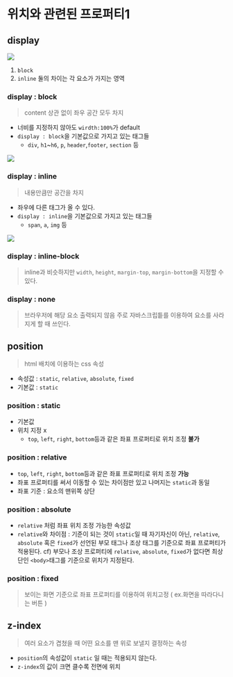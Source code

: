 # 위치와 관련된 프로퍼티1

## display

<img src="https://www.notion.so/image/https%3A%2F%2Fs3-us-west-2.amazonaws.com%2Fsecure.notion-static.com%2F693a13cf-7b7c-4526-9d24-ecef872c40bd%2FUntitled.png?table=block&id=b48e466b-ee03-4fdb-b701-41562c297df6&width=3300&cache=v2">

1. `block`
2. `inline`
둘의 차이는 각 요소가 가지는 영역

### display : block

> content 상관 없이 좌우 공간 모두 차지
- 너비를 지정하지 않아도 `wirdth:100%`가 default
- `display : block`을 기본값으로 가지고 있는 태그들
    - `div`, `h1`~`h6`, `p`, `header`,`footer`, `section` 등
<img src = "https://www.notion.so/image/https%3A%2F%2Fs3-us-west-2.amazonaws.com%2Fsecure.notion-static.com%2F693a13cf-7b7c-4526-9d24-ecef872c40bd%2FUntitled.png?table=block&id=b48e466b-ee03-4fdb-b701-41562c297df6&width=3300&cache=v2">

### display : inline
> 내용만큼만 공간을 차지
- 좌우에 다른 태그가 올 수 있다.
- `display : inline`을 기본값으로 가지고 있는 태그들
    - `span`, `a`, `img` 등
<img src = "https://www.notion.so/image/https%3A%2F%2Fs3-us-west-2.amazonaws.com%2Fsecure.notion-static.com%2Fc92a92f9-2098-46be-9df8-d69d9c75ca91%2FUntitled.png?table=block&id=a2fcbef8-d3d6-4e7f-b095-7e8e23a70aa8&width=1440&cache=v2">

### display : inline-block
> inline과 비슷하지만 `width`, `height`, `margin-top`, `margin-bottom`을 지정할 수 있다.

### display : none
> 브라우저에 해당 요소 출력되지 않음
주로 자바스크립틑를 이용하여 요소를 사라지게 할 때 쓰인다.

## position
> html 배치에 이용하는 css 속성

- 속성값 : `static`, `relative`, `absolute`, `fixed`
- 기본값 : `static`

### position : static
- 기본값
- 위치 지정 x
    - `top`, `left`, `right`, `bottom`등과 같은 좌표 프로퍼티로 위치 조정 **불가**

### position : relative
- `top`, `left`, `right`, `bottom`등과 같은 좌표 프로퍼티로 위치 조정 **가능**
- 좌표 프로퍼티를 써서 이동할 수 있는 차이점만 있고 나머지는 `static`과 동일
- 좌표 기준 : 요소의 맨위쪽 상단

### position : absolute
- `relative` 처럼 좌표 위치 조정 가능한 속성값
- `relative`와 차이점 : 기준이 되는 것이 `static`일 때 자기자신이 아닌, `relative`, `absolute` 혹은 `fixed`가 선언된 부모 태그나 조상 태그를 기준으로 좌표 프로퍼티가 적용된다.
cf) 부모나 조상 프로퍼티에 `relative`, `absolute`, `fixed`가 없다면 최상단인 `<body>`태그를 기준으로 위치가 지정된다. 

### position : fixed
> 보이는 화면 기준으로 좌표 프로퍼티를 이용하여 위치고정 ( ex.화면을 따라다니는 버튼 )


## z-index
> 여러 요소가 겹쳤을 때 어떤 요소를 맨 위로 보낼지 결정하는 속성
- `position`의 속성값이 `static` 일 때는 적용되지 않는다.
- `z-index`의 값이 크면 클수록 전면에 위치


